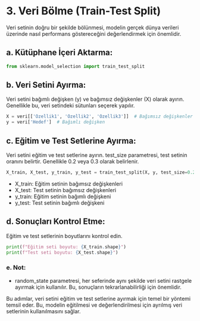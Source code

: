 # 3. Veri Bölme (Train-Test Split)
Veri setinin doğru bir şekilde bölünmesi, modelin gerçek dünya verileri üzerinde nasıl performans göstereceğini değerlendirmek için önemlidir.

## a. Kütüphane İçeri Aktarma:
```python
from sklearn.model_selection import train_test_split
```
## b. Veri Setini Ayırma:
Veri setini bağımlı değişken (y) ve bağımsız değişkenler (X) olarak ayırın. Genellikle bu, veri setindeki sütunları seçerek yapılır.

```python
X = veri[['Özellik1', 'Özellik2', 'Özellik3']]  # Bağımsız değişkenler
y = veri['Hedef']  # Bağımlı değişken
```

## c. Eğitim ve Test Setlerine Ayırma:
Veri setini eğitim ve test setlerine ayırın. test_size parametresi, test setinin oranını belirtir. Genellikle 0.2 veya 0.3 olarak belirlenir.
```python
X_train, X_test, y_train, y_test = train_test_split(X, y, test_size=0.2, random_state=42)
```

* X_train: Eğitim setinin bağımsız değişkenleri
* X_test: Test setinin bağımsız değişkenleri
* y_train: Eğitim setinin bağımlı değişkeni
* y_test: Test setinin bağımlı değişkeni

## d. Sonuçları Kontrol Etme:
Eğitim ve test setlerinin boyutlarını kontrol edin.
```python
print(f"Eğitim seti boyutu: {X_train.shape}")
print(f"Test seti boyutu: {X_test.shape}")
```

### e. Not:
* random_state parametresi, her seferinde aynı şekilde veri setini rastgele ayırmak için kullanılır. Bu, sonuçların tekrarlanabilirliği için önemlidir.

Bu adımlar, veri setini eğitim ve test setlerine ayırmak için temel bir yöntemi temsil eder. Bu, modelin eğitilmesi ve değerlendirilmesi için ayrılmış veri setlerinin kullanılmasını sağlar.